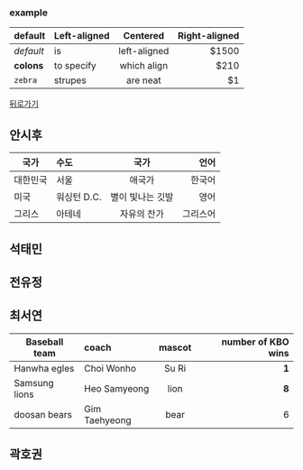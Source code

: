 ### example

| default   | Left-aligned | Centered    | Right-aligned |
|-----------|:-------------|:-----------:|--------------:|
|*default*  |is            |left-aligned |$1500          |
|**colons** |to specify    |which align  |$210           |
|`zebra`    |strupes       |are neat     |$1|


[뒤로가기](./README.md)


## 안시후
| 국가  | 수도 | 국가| 언어 |
|-----------|:-------------|:-----------:|--------------:|
|대한민국  |서울   |애국가 |한국어          |
|미국 |워싱턴 D.C.  |별이 빛나는 깃발  |영어           |
|그리스    |아테네       |자유의 찬가     |그리스어 |
  
  

  
## 석태민
  
  
## 전유정
  
  
## 최서연
| Baseball team | coach |mascot| number of KBO wins |
|---------------|:------|:----:|-------------------:|
|Hanwha egles   |Choi Wonho |Su Ri |**1**           |
|Samsung lions  |Heo Samyeong |lion |**8**          |
|doosan bears   |Gim Taehyeong |bear |6             |
  
## 곽호권
  
  
